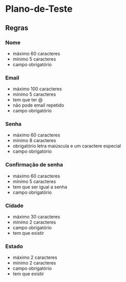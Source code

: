 # Plano-de-Teste
 
## Regras
### Nome 
- máximo 60 caracteres
- mínimo 5 caracteres
- campo obrigatório

### Email
- máximo 100 caracteres
- mínimo 5 caracteres
- tem que ter @
- não pode email repetido
- campo obrigatório

### Senha
- máximo 60 caracteres
- mínimo 8 caracteres
- obrigatório letra maiúscula e um caractere especial
- campo obrigatório

### Confirmação de senha
- máximo 60 caracteres
- mínimo 5 caracteres
- tem que ser igual a senha
- campo obrigatório

### Cidade
- máximo 30 caracteres
- mínimo 2 caracteres
- campo obrigatório
- tem que existir

### Estado
- máximo 2 caracteres
- mínimo 2 caracteres
- campo obrigatório
- tem que existir